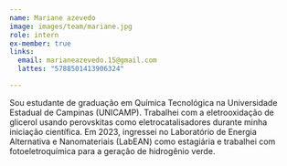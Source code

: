 ```yaml
---
name: Mariane azevedo
image: images/team/mariane.jpg
role: intern
ex-member: true
links:
  email: marianeazevedo.15@gmail.com
  lattes: "5788501413906324"

---
```


Sou estudante de graduação em Química Tecnológica na Universidade Estadual de Campinas (UNICAMP). Trabalhei com a eletrooxidação de glicerol usando perovskitas como eletrocatalisadores durante minha iniciação científica. Em 2023, ingressei no Laboratório de Energia Alternativa e Nanomateriais (LabEAN) como estagiária e trabalhei com fotoeletroquímica para a geração de hidrogênio verde.
